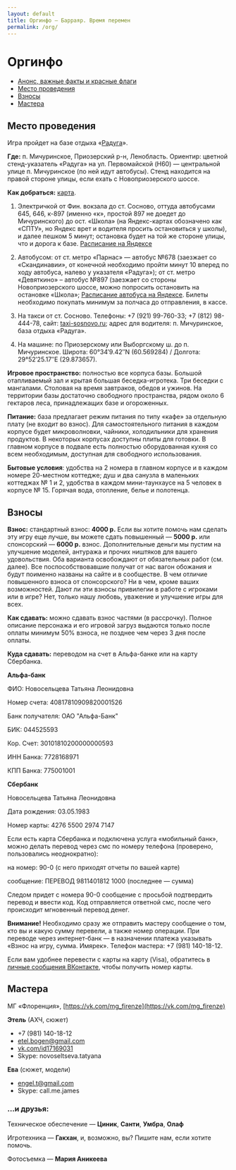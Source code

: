 ```yaml
---
layout: default
title: Оргинфо — Барраяр. Время перемен
permalink: /org/
---
```


# Оргинфо

- [Анонс, важные факты и красные флаги](/)
- [Место проведения](/org#section-1)
- [Взносы](/org#section-2)
- [Мастера](/org#section-3)

## Место проведения

Игра пройдет на базе отдыха «[Радуга](http://radugabaza.ru)».

__Где:__ п. Мичуринское, Приозерский р-н, Ленобласть. Ориентир: цветной стенд-указатель «Радуга» на ул. Первомайской (H60) — центральной улице п. Мичуринское (по ней идут автобусы). Стенд находится на правой стороне улицы, если ехать с Новоприозерского шоссе. 

__Как добраться:__ [карта](http://maps.yandex.ru/?um=S9ZGVeSWJ_cDvRnm-V9VhGZInW8YdpS_&l=sat%2Csat).

1. Электричкой от Фин. вокзала до ст. Сосново, оттуда автобусами 645, 646, к-897 (именно «к», простой 897 не доедет до Мичуринского)  до ост. «Школа» (на Яндекс-картах обозначено как «СПТУ», но Яндекс врет и водителя просить остановиться у школы), и далее пешком 5 минут; остановка будет на той же стороне улицы, что и дорога к базе. [Расписание на Яндексе](https://rasp.yandex.ru/search/suburban/?fromName=Санкт-Петербург&fromId=&toName=Сосново&toId=&when=на+все+дни)

2. Автобусом: от ст. метро «Парнас» — автобус №678 (заезжает со «Скандинавии», от конечной необходимо пройти минут 10 вперед по ходу автобуса, налево у указателя «Радуга»); от  ст. метро «Девяткино» – автобус №897 (заезжает со стороны Новоприозерского шоссе, можно попросить остановить на остановке «Школа»; [Расписание автобуса на Яндексе](https://rasp.yandex.ru/search/bus/?fromName=Санкт-Петербург&fromId=&toName=Мичуринское&toId=s9652655&when=на+все+дни). Билеты необходимо покупать минимум за полчаса до отправления, в кассе.

3. На такси от ст. Сосново. Телефоны: +7 (921) 99-760-33; +7 (812) 98-444-78, сайт: [taxi-sosnovo.ru](http://taxi-sosnovo.ru); адрес для водителя: п. Мичуринское, база отдыха «Радуга».

4. На машине: по Приозерскому или Выборгскому ш. до п. Мичуринское. Широта: 60°34&#8242;9.42&#8243;N (60.569284) / Долгота: 29°52&#8242;25.17&#8243;E (29.873657).

__Игровое пространство:__ полностью все корпуса базы. Большой отапливаемый зал и крытая большая беседка-игротека. Три беседки с мангалами. Столовая на время завтраков, обедов и ужинов. На территории базы достаточно свободного пространства, рядом около 6 гектаров леса, принадлежащих базе и огороженных.

__Питание:__ база предлагает режим питания по типу «кафе» за отдельную плату (не входит во взнос). Для самостоятельного питания в каждом корпусе будет микроволновки, чайники, холодильники для хранения продуктов. В некоторых корпусах доступны плиты для готовки. В главном корпусе в подвале есть полностью оборудованная кухня со всем необходимым, доступная для свободного использования. 

__Бытовые условия__: удобства на 2 номера в главном корпусе и в каждом номере 20-местном коттедже; душ и два санузла в маленьких коттеджах № 1 и 2, удобства в каждом мини-таунхаусе на 5 человек в корпусе № 15. Горячая вода, отопление, белье и полотенца.

## Взносы

__Взнос:__ стандартный взнос: __4000 р.__ Если вы хотите помочь нам сделать эту игру еще лучше, вы можете сдать повышенный — __5000 р.__ или спонсорский — __6000 р.__ взнос. Дополнительные деньги мы пустим на улучшение моделей, антуража и прочих ништяков для вашего удовольствия. Оба варианта освобождают от обязательных работ (см. далее). Все поспособствовавшие получат от нас вагон обожания и будут поименно названы на сайте и в сообществе. В чем отличие повышенного взноса от спонсорского? Ни в чем, кроме ваших возможностей. Дают ли эти взносы привилегии в работе с игроками или в игре? Нет, только нашу любовь, уважение и улучшение игры для всех.

__Как сдавать:__ можно сдавать взнос частями (в рассрочку). Полное описание персонажа и его игровой загруз выдаются только после оплаты минимум 50% взноса, не позднее чем через 3 дня после оплаты.

__Куда сдавать:__ переводом на счет в Альфа-банке или на карту Сбербанка.

__Альфа-банк__

ФИО: Новосельцева Татьяна Леонидовна

Номер счета: 40817810909820001526 

Банк получателя: ОАО "Альфа-Банк"

БИК: 044525593

Кор. Счет: 30101810200000000593

ИНН Банка: 7728168971

КПП Банка: 775001001

__Сбербанк__

Новосельцева Татьяна Леонидовна

Дата рождения: 03.05.1983

Номер карты: 4276 5500 2974 7147

Если есть карта Сбербанка и подключена услуга «мобильный банк», можно делать перевод через смс по номеру телефона (проверено, пользовались неоднократно):

на номер: 90-0 (с него приходят отчеты по вашей карте)

сообщение: ПЕРЕВОД 9811401812 1000 (последнее — сумма)

Следом придет с номера 90-0 сообщение с просьбой подтвердить перевод и ввести код. Код отправляется ответной смс, после чего происходит мгновенный перевод денег.

__Внимание!__ Необходимо сразу же отправить мастеру сообщение о том, кто вы и какую сумму перевели, а также номер операции. При переводе через интернет-банк — в назначении платежа указывать «Взнос на игру, сумма. Имярек». Телефон мастера: +7 (981) 140-18-12.

Если вам удобнее перевести с карты на карту (Visa), обратитесь в [личные сообщения ВКонтакте](https://vk.com/mg_firenze), чтобы получить номер карты.

## Мастера

МГ «Флоренция», [https://vk.com/mg_firenze](https://vk.com/mg_firenze)

__Этель__ (АХЧ, сюжет)

- +7 (981) 140-18-12
- etel.bogen@gmail.com
- [vk.com/id17169031](http://vk.com/id17169031)
- Skype: novoseltseva.tatyana

__Ева__ (сюжет, модели)

- engel.t@gmail.com
- Skype: call.me.james

### ...и друзья:

Техническое обеспечение — __Циник__, __Санти__, __Умбра__, __Олаф__

Игротехника — __Гакхан__, и, возможно, вы? Пишите нам, если хотите помочь.

Фотосъемка — __Мария Аникеева__